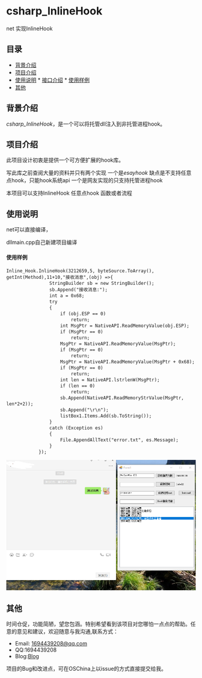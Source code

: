 # csharp_InlineHook
net 实现InlineHook


 
## 目录
* [背景介绍](#背景介绍)
* [项目介绍](#项目介绍)
* [使用说明](#使用说明)
       * [接口介绍](#接口介绍)
       * [使用样例](#使用样例)
* [其他](#其他)
 
<a name="背景介绍"></a>
## 背景介绍
 
*csharp_InlineHook*，是一个可以将托管dll注入到非托管进程hook。
 
<a name="项目介绍"></a>
## 项目介绍
 
此项目设计初衷是提供一个可方便扩展的hook库。<br>
 
写此库之前查阅大量的资料并只有两个实现
一个是*esayhook* 缺点是不支持任意点hook，只能hook系统api
一个是网友实现的只支持托管进程hook 

本项目可以支持InlineHook 任意点hook 函数或者流程

<a name="使用说明"></a>
## 使用说明
 net可以直接编译，
 
 dllmain.cpp自己新建项目编译   
 
<a name="使用样例"></a>
#### 使用样例
```      
Inline_Hook.InlineHook(3212659,5, byteSource.ToArray(), getInt(Method),11+10,"接收消息",(obj) =>{
                StringBuilder sb = new StringBuilder();
                sb.Append("接收消息:");
                int a = 0x68;
                try
                {
                    if (obj.ESP == 0)
                        return;
                    int MsgPtr = NativeAPI.ReadMemoryValue(obj.ESP);
                    if (MsgPtr == 0)
                        return;
                    MsgPtr = NativeAPI.ReadMemoryValue(MsgPtr);
                    if (MsgPtr == 0)
                        return;
                    MsgPtr = NativeAPI.ReadMemoryValue(MsgPtr + 0x68);
                    if (MsgPtr == 0)
                        return;
                    int len = NativeAPI.lstrlenW(MsgPtr);
                    if (len == 0)
                        return;
                    sb.Append(NativeAPI.ReadMemoryStrValue(MsgPtr, len*2+2));
                    sb.Append("\r\n");
                    listBox1.Items.Add(sb.ToString());
                }
                catch (Exception es)
                {
                    File.AppendAllText("error.txt", es.Message);
                }
            });
```

![Shurnim icon](https://github.com/1694439208/csharp_InlineHook/blob/master/549875165.png)
<a name="其他"></a>
## 其他
 
时间仓促，功能简陋，望您包涵。特别希望看到该项目对您哪怕一点点的帮助。任意的意见和建议，欢迎随意与我沟通,联系方式：
 
* Email: <1694439208@qq.com>
* QQ:1694439208
* Blog:[Blog](https://my.oschina.net/KFS)
 
项目的Bug和改进点，可在OSChina上以issue的方式直接提交给我。
